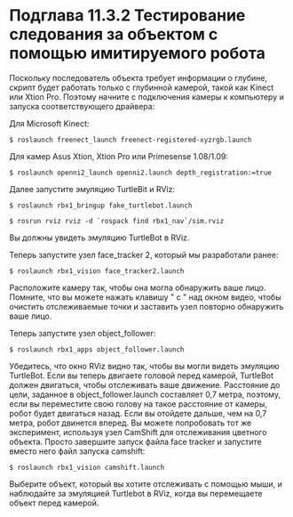 # Подглава 11.3.2 Тестирование следования за объектом с помощью имитируемого робота

Поскольку последователь объекта требует информации о глубине, скрипт будет работать только с глубинной камерой, такой как Kinect или Xtion Pro. Поэтому начните с подключения камеры к компьютеру и запуска соответствующего драйвера:

Для Microsoft Kinect:

`$ roslaunch freenect_launch freenect-registered-xyzrgb.launch`

Для камер Asus Xtion, Xtion Pro или Primesense 1.08/1.09:

`$ roslaunch openni2_launch openni2.launch depth_registration:=true`

Далее запустите эмуляцию TurtleBit и RViz:

`$ roslaunch rbx1_bringup fake_turtlebot.launch`

``$ rosrun rviz rviz -d `rospack find rbx1_nav`/sim.rviz``

Вы должны увидеть эмуляцию TurtleBot в RViz.

Теперь запустите узел face\_tracker 2, который мы разработали ранее:

`$ roslaunch rbx1_vision face_tracker2.launch`

Расположите камеру так, чтобы она могла обнаружить ваше лицо. Помните, что вы можете нажать клавишу " c " над окном видео, чтобы очистить отслеживаемые точки и заставить узел повторно обнаружить ваше лицо.

Теперь запустите узел object\_follower:

`$ roslaunch rbx1_apps object_follower.launch`

Убедитесь, что окно RViz видно так, чтобы вы могли видеть эмуляцию TurtleBot. Если вы теперь двигаете головой перед камерой, TurtleBot должен двигаться, чтобы отслеживать ваше движение. Расстояние до цели, заданное в object\_follower.launch составляет 0,7 метра, поэтому, если вы переместите свою голову на такое расстояние от камеры, робот будет двигаться назад. Если вы отойдете дальше, чем на 0,7 метра, робот двинется вперед. Вы можете попробовать тот же эксперимент, используя узел CamShift для отслеживания цветного объекта. Просто завершите запуск файла face tracker и запустите вместо него файл запуска camshift:

`$ roslaunch rbx1_vision camshift.launch`

Выберите объект, который вы хотите отслеживать с помощью мыши, и наблюдайте за эмуляцией Turtlebot в RViz, когда вы перемещаете объект перед камерой.



